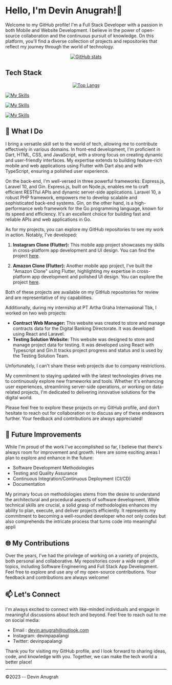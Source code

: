 #  Hello, I'm Devin Anugrah!👋
Welcome to my GitHub profile! I'm a Full Stack Developer with a passion in both Mobile and Website Development. I believe in the power of open-source collaboration and the continuous pursuit of knowledge. On this platform, you'll find a diverse collection of projects and repositories that reflect my journey through the world of technology.
<div align="center">
  <a href="https://github.com/anuraghazra/github-readme-stats#gh-dark-mode-only">
    <img src="https://github-readme-stats.vercel.app/api?username=devinpapalangi&show_icons=true&theme=dark#gh-dark-mode-only" alt="GitHub stats" />
  </a>
</div>

## Tech Stack

<div align="center">
  <a href="https://github.com/anuraghazra/github-readme-stats#gh-dark-mode-only">
    <img src="https://github-readme-stats.vercel.app/api/top-langs/?username=devinpapalangi&show_icons=true&theme=dark#gh-dark-mode-only" alt="Top Langs" />
  </a>
</div>

[![My Skills](https://skillicons.dev/icons?i=react,laravel,express,flutter)](https://skillicons.dev)

[![My Skills](https://skillicons.dev/icons?i=html,css,js,typescript,python,c,dart,php)](https://skillicons.dev)

[![My Skills](https://skillicons.dev/icons?i=mongodb,postgres)](https://skillicons.dev)

## 🚀 What I Do

I bring a versatile skill set to the world of tech, allowing me to contribute effectively in various domains. In front-end development, I'm proficient in Dart, HTML, CSS, and JavaScript, with a strong focus on creating dynamic and user-friendly interfaces. My expertise extends to building feature-rich mobile and web applications using Flutter with Dart also and with TypeScript, ensuring a polished user experience.

On the back-end, I'm well-versed in three powerful frameworks: Express.js, Laravel 10, and Gin. Express.js, built on Node.js, enables me to craft efficient RESTful APIs and dynamic server-side applications. Laravel 10, a robust PHP framework, empowers me to develop scalable and sophisticated back-end systems. Gin, on the other hand, is a high-performance web framework for the Go programming language, known for its speed and efficiency. It's an excellent choice for building fast and reliable APIs and web applications in Go.

As for my projects, you can explore my GitHub repositories to see my work in action. Notably, I've developed:

1. **Instagram Clone (Flutter):** This mobile app project showcases my skills in cross-platform app development and UI design. You can find the project [here](https://github.com/devinpapalangi/instagram-clone).

2. **Amazon Clone (Flutter):** Another mobile app project, I've built the "Amazon Clone" using Flutter, highlighting my expertise in cross-platform app development and polished UI design. You can explore the project [here](https://github.com/devinpapalangi/amazon-clone).

Both of these projects are available on my GitHub repositories for review and are representative of my capabilities.

Additionally, during my internship at PT Artha Graha Internasional Tbk, I worked on two web projects:
- **Contract Web Manager:** This website was created to store and manage contracts data for the Digital Banking Directorate. It was developed using React and Laravel.
- **Testing Solution Website:** This website was designed to store and manage project data for testing. It was developed using React with Typescript and Gin.It tracks project progress and status and is used by the Testing Solution Team.

Unfortunately, I can't share these web projects due to company restrictions.

My commitment to staying updated with the latest technologies drives me to continuously explore new frameworks and tools. Whether it's enhancing user experiences, streamlining server-side operations, or working on data-related projects, I'm dedicated to delivering innovative solutions for the digital world.

Please feel free to explore these projects on my GitHub profile, and don't hesitate to reach out for collaboration or to discuss any of these endeavors further. Your feedback and contributions are always appreciated!
## 🌟 Future Improvements
While I'm proud of the work I've accomplished so far, I believe that there's always room for improvement and growth. Here are some exciting areas I plan to explore and enhance in the future:
- Software Development Methodologies
- Testing and Quality Assurance
- Continuous Integration/Continuous Deployment (CI/CD)
- Documentation

My primary focus on methodologies stems from the desire to understand the architectural and procedural aspects of software development. While technical skills are crucial, a solid grasp of methodologies enhances my ability to plan, execute, and deliver projects efficiently. It represents my commitment to becoming a well-rounded developer who not only codes but also comprehends the intricate process that turns code into meaningful appli

## 🌐 My Contributions
Over the years, I've had the privilege of working on a variety of projects, both personal and collaborative. My repositories cover a wide range of topics, including Software Engineering and Full Stack App Development. Feel free to explore and use any of my open-source contributions. Your feedback and contributions are always welcome!

## 📫 Let's Connect
I'm always excited to connect with like-minded individuals and engage in meaningful discussions about tech and beyond. Feel free to reach out to me on social media:
- Email : devin.anugrah@outlook.com
- Instagram: devinpapalangi
- Twitter: devinpapalangi

Thank you for visiting my GitHub profile, and I look forward to sharing ideas, code, and knowledge with you. Together, we can make the tech world a better place!

---

©2023 -- Devin Anugrah
